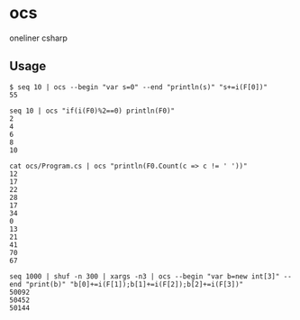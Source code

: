 # ocs
oneliner csharp

## Usage
```
$ seq 10 | ocs --begin "var s=0" --end "println(s)" "s+=i(F[0])"
55
```

```
seq 10 | ocs "if(i(F0)%2==0) println(F0)"
2
4
6
8
10
```

```
cat ocs/Program.cs | ocs "println(F0.Count(c => c != ' '))"
12
17
22
28
17
34
0
13
21
41
70
67
```

```
seq 1000 | shuf -n 300 | xargs -n3 | ocs --begin "var b=new int[3]" --end "print(b)" "b[0]+=i(F[1]);b[1]+=i(F[2]);b[2]+=i(F[3])"
50092
50452
50144
```


